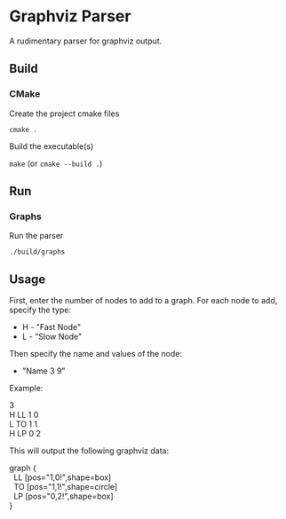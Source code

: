 # Graphviz Parser

A rudimentary parser for graphviz output.

## Build

### CMake

Create the project cmake files

`cmake .`

Build the executable(s)

`make` (or `cmake --build .`)

## Run

### Graphs

Run the parser

`./build/graphs`

## Usage

First, enter the number of nodes to add to a graph.
For each node to add, specify the type:

* H - "Fast Node"
* L - "Slow Node"

Then specify the name and values of the node:
* "Name 3 9"

Example:

3<br>
H LL 1 0<br>
L TO 1 1<br>
H LP 0 2

This will output the following graphviz data:

graph {<br>
&nbsp;&nbsp;LL [pos="1,0!",shape=box]<br>
&nbsp;&nbsp;TO [pos="1,1!",shape=circle]<br>
&nbsp;&nbsp;LP [pos="0,2!",shape=box]<br>
}

